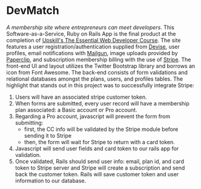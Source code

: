 # DevMatch

_A membership site where entrepreneurs can meet developers_. This Software-as-a-Service, Ruby on Rails App is the final product at the completion of [Upskill's The Essential Web Developer Course](https://upskillcourses.com/courses/essential-web-developer-course).
The site features a user registration/authentication supplied from [Devise](https://github.com/heartcombo/devise), user profiles, email notifications
with [Mailgun](https://www.mailgun.com/), image uploads provided by [Paperclip](https://github.com/thoughtbot/paperclip), and subscription membership billing with the use of [Stripe](https://stripe.com/en-ca).
The front-end UI and layout utilizes the Twitter Bootstrap library and borrows an icon from Font Awesome. The back-end consists of form validations
and relational databases amongst the plans, users, and profiles tables. The highlight that stands out in this project was to successfully integrate
Stripe:
1. Users will have an associated stripe customer token.
2. When forms are submitted, every user record will have a membership plan associated: a Basic account or Pro account.
3. Regarding a Pro account, javascript will prevent the form from submitting:
    * first, the CC info will be validated by the Stripe module before sending it to Stripe
    * then, the form will wait for Stripe to return with a card token.
4. Javascript will send user fields and card token to our rails app for validation.
5. Once validated, Rails should send user info: email, plan id, and card token to Stripe server and Stripe will create a subscription and send back the customer token. Rails will save customer token and user information to our database.